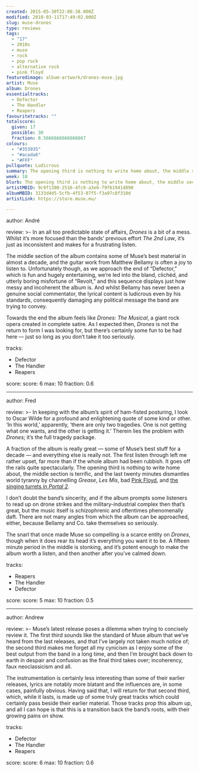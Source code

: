 ```yaml
---
created: 2015-05-30T22:00:38.000Z
modified: 2018-03-11T17:49:02.000Z
slug: muse-drones
type: reviews
tags:
  - "17"
  - 2010s
  - muse
  - rock
  - pop rock
  - alternative rock
  - pink floyd
featuredimage: album-artwork/drones-muse.jpg
artist: Muse
album: Drones
essentialtracks:
  - Defector
  - The Handler
  - Reapers
favouritetracks: ""
totalscore:
  given: 17
  possible: 30
  fraction: 0.5666666666666667
colours:
  - "#353935"
  - "#acada6"
  - "#FFF"
pullquote: Ludicrous
summary: The opening third is nothing to write home about, the middle section is terrific, and the last twenty minutes dismantles world tyranny by channelling Grease, Les Mis, bad Pink Floyd, and the singing turrets in Portal 2.
week: 18
blurb: The opening third is nothing to write home about, the middle section is terrific, and the last twenty minutes are ludicrous. Drones is the full Muse package.
artistMBID: 9c9f1380-2516-4fc9-a3e6-f9f61941d090
albumMBID: 3133d4d5-5cfb-4f53-87f5-f3a97c8f310d
artistLink: https://store.muse.mu/

---
```


author: André

review: >-
  In an all too predictable state of affairs, *Drones* is a bit of a mess. Whilst it’s more focused than the bands’ previous effort *The 2nd Law*, it’s just as inconsistent and makes for a frustrating listen. 
  
  The middle section of the album contains some of Muse’s best material in almost a decade, and the guitar work from Matthew Bellamy is often a joy to listen to. Unfortunately though, as we approach the end of “Defector,” which is fun and hugely entertaining, we’re led into the bland, clichéd, and utterly boring misfortune of “Revolt,” and this sequence displays just how messy and incoherent the album is. And whilst Bellamy has never been a genuine social commentator, the lyrical content is ludicrous even by his standards, consequently damaging any political message the band are trying to convey. 
  
  Towards the end the album feels like *Drones: The Musical*, a giant rock opera created in complete satire. As I expected then, *Drones* is not the return to form I was looking for, but there’s certainly some fun to be had here — just so long as you don’t take it too seriously.

tracks:
  - Defector
  - ­The Handler
  - ­Reapers

score:
  score: 6
  max: 10
  fraction: 0.6

---
author: Fred

review: >-
  In keeping with the album’s spirit of ham-fisted posturing, I look to Oscar Wilde for a profound and enlightening quote of some kind or other. ‘In this world,’ apparently, ‘there are only two tragedies. One is not getting what one wants, and the other is getting it.’ Therein lies the problem with *Drones*; it’s the full tragedy package. 
  
  A fraction of the album is really great — some of Muse’s best stuff for a decade — and everything else is really not. The first listen through left me rather upset, far more than if the whole album had been rubbish. It goes off the rails quite spectacularly. The opening third is nothing to write home about, the middle section is terrific, and the last twenty minutes dismantles world tyranny by channelling *Grease*, *Les Mis*, bad [Pink Floyd](/reviews/pink-floyd-the-dark-side-of-the-moon/), and [the singing turrets in *Portal 2*](https://youtu.be/_kPyGvqNn4Y?t=28s). 
  
  I don’t doubt the band’s sincerity, and if the album prompts some listeners to read up on drone strikes and the military-industrial complex then that’s great, but the music itself is schizophrenic and oftentimes phenomenally daft. There are not many angles from which the album can be approached, either, because Bellamy and Co. take themselves so seriously. 
  
  The snarl that once made Muse so compelling is a scarce entity on *Drones*, though when it does rear its head it’s everything you want it to be. A fifteen minute period in the middle is stonking, and it’s potent enough to make the album worth a listen, and then another after you’ve calmed down.

tracks:
  - Reapers
  - ­The Handler
  - ­Defector

score:
  score: 5
  max: 10
  fraction: 0.5

---
author: Andrew

review: >-
  Muse’s latest release poses a dilemma when trying to concisely review it. The first third sounds like the standard of Muse album that we’ve heard from the last releases, and that I’ve largely not taken much notice of; the second third makes me forget all my cynicism as I enjoy some of the best output from the band in a long time, and then I’m brought back down to earth in despair and confusion as the final third takes over; incoherency, faux neoclassicism and all. 
  
  The instrumentation is certainly less interesting than some of their earlier releases, lyrics are notably more blatant and the influences are, in some cases, painfully obvious. Having said that, I will return for that second third, which, while it lasts, is made up of some truly great tracks which could certainly pass beside their earlier material. Those tracks prop this album up, and all I can hope is that this is a transition back the band’s roots, with their growing pains on show.

tracks:
  - Defector
  - ­The Handler
  - ­Reapers

score:
  score: 6
  max: 10
  fraction: 0.6

